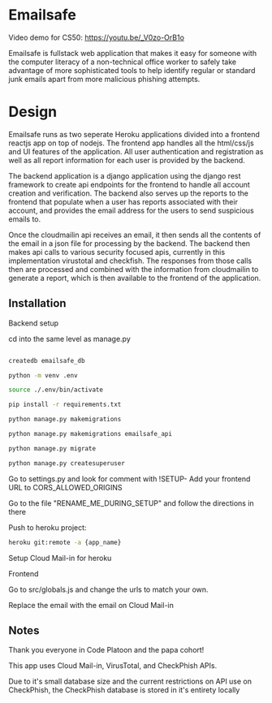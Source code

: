 # Emailsafe 

Video demo for CS50: https://youtu.be/_V0zo-OrB1o

Emailsafe is fullstack web application that makes it easy for someone with the computer literacy of a non-technical office worker to safely take advantage of more sophisticated tools to help identify regular or standard junk emails apart from more malicious phishing attempts. 

# Design

Emailsafe runs as two seperate Heroku applications divided into a frontend reactjs app on top of nodejs. The frontend app handles all the html/css/js and UI features of the application. All user authentication and registration as well as all report information for each user is provided by the backend.

The backend application is a django application using the django rest framework to create api endpoints for the frontend to handle all account creation and verification. The backend also serves up the reports to the frontend that populate when a user has reports associated with their account, and provides the email address for the users to send suspicious emails to. 

Once the cloudmailin api receives an email, it then sends all the contents of the email in a json file for processing by the backend. The backend then makes api calls to various security focused apis, currently in this implementation virustotal and checkfish. The responses from those calls then are processed and combined with the information from cloudmailin to generate a report, which is then available to the frontend of the application.



## Installation

Backend setup

cd into the same level as manage.py

```bash

createdb emailsafe_db

python -m venv .env

source ./.env/bin/activate

pip install -r requirements.txt

python manage.py makemigrations

python manage.py makemigrations emailsafe_api

python manage.py migrate

python manage.py createsuperuser

```
Go to settings.py and look for comment with !SETUP-
Add your frontend URL to CORS_ALLOWED_ORIGINS

Go to the file "RENAME_ME_DURING_SETUP" and follow the directions in there

Push to heroku project:
```bash
heroku git:remote -a {app_name}
```

Setup Cloud Mail-in for heroku

Frontend

Go to src/globals.js and change the urls to match your own.

Replace the email with the email on Cloud Mail-in


## Notes

Thank you everyone in Code Platoon and the papa cohort!

This app uses Cloud Mail-in, VirusTotal, and CheckPhish APIs. 

Due to it's small database size and the current restrictions on API use on CheckPhish, the CheckPhish database is stored in it's entirety locally

